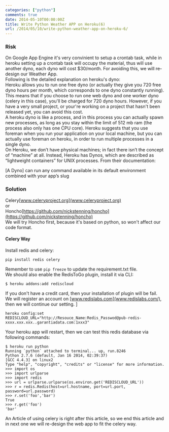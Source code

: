 ```yaml
---
categories: ["python"]
comments: true
date: 2014-05-10T00:00:00Z
title: Write Python Weather APP on Heroku(6)
url: /2014/05/10/write-python-weather-app-on-heroku-6/
---
```


### Risk
On Google App Engine it's very convinient to setup a crontab task, while in heroku setting up a crontab task will occupy the material, thus will use another dyno, each dyno will cost $30/month. For avoiding this, we will re-design our Weather App.     
Following is the detailed explanation on heroku's dyno:    
Heroku allows you to run one free dyno (or actually they give you 720 free dyno hours per month, which corresponds to one dyno constantly running). This means that if you choose to run one web dyno and one worker dyno (celery in this case), you'll be charged for 720 dyno hours. However, if you have a very small project, or your're working on a project that hasn't been released yet, you can avoid this cost.    
A heroku dyno is like a process, and in this process you can actually spawn new processes, as long as you stay within the limit of 512 mb ram (the process also only has one CPU core). Heroku suggests that you use foreman when you run your application on your local machine, but you can actually use foreman on heroku, in order to run multiple processes in a single dyno.    
On Heroku, we don’t have physical machines; in fact there isn’t the concept of “machine” at all. Instead, Heroku has Dynos, which are described as “lightweight containers” for UNIX processes. From their documentation:

[A Dyno] can run any command available in its default environment combined with your app’s slug   
### Solution
Celery[www.celeryproject.org](www.celeryproject.org)    
or    
Honcho[https://github.com/nickstenning/honcho](https://github.com/nickstenning/honcho)    
We will try Honcho first, because it's based on python, so won't affect our code format.    

#### Celery Way
Install redis and celery: 

```
pip install redis celery

```
Remember to use `pip freeze` to update the requirement.txt file.     
We should also enable the RedisToGo plugin, install it via CLI:    

```
$ heroku addons:add rediscloud

```
If you don't have a credit card, then your installation of plugin will be fail. We will register an account on [www.redislabs.com](www.redislabs.com/), then we will continue our setting.  ]

```
heroku config:set REDISCLOUD_URL="http://Resouce_Name:Redis_Passwod@pub-redis-xxxx.xxx.xxx..garantiadata.com:1xxx3"

```
Your heroku app will restart, then we can test this redis database via following commands:    

```
$ heroku run python
Running `python` attached to terminal... up, run.8246
Python 2.7.6 (default, Jan 16 2014, 02:39:37) 
[GCC 4.4.3] on linux2
Type "help", "copyright", "credits" or "license" for more information.
>>> import os
>>> import urlparse
>>> import redis
>>> url = urlparse.urlparse(os.environ.get('REDISCLOUD_URL'))
>>> r = redis.Redis(host=url.hostname, port=url.port, password=url.password)
>>> r.set('foo','bar')
True
>>> r.get('foo')
'bar'

```

An Article of using celery is right after this article, so we end this article and in next one we will re-design the web app to fit the celery way.     
